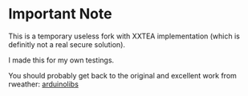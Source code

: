 
Important Note
==============

This is a temporary useless fork with XXTEA implementation (which is definitly not a real secure solution).

I made this for my own testings.

You should probably get back to the original and excellent work from rweather:
[arduinolibs](http://rweather.github.com/arduinolibs/index.html)

